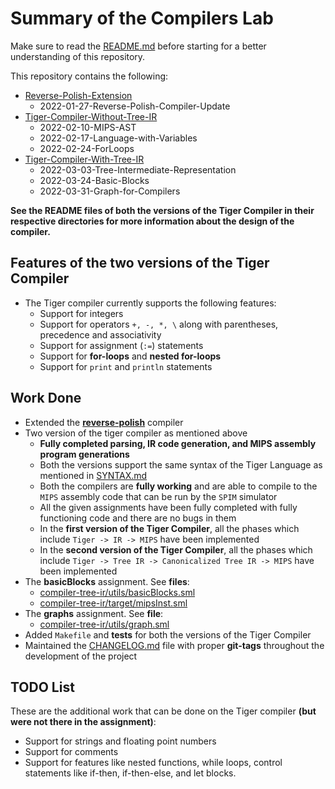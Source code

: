 # Summary of the Compilers Lab

Make sure to read the [README.md](README.md) before starting for a better understanding of this repository.

This repository contains the following:

-   [Reverse-Polish-Extension](others/reverse-polish/)
    -   2022-01-27-Reverse-Polish-Compiler-Update
-   [Tiger-Compiler-Without-Tree-IR](tag-improvements1/)
    -   2022-02-10-MIPS-AST
    -   2022-02-17-Language-with-Variables
    -   2022-02-24-ForLoops
-   [Tiger-Compiler-With-Tree-IR](compiler-tree-ir/)
    -   2022-03-03-Tree-Intermediate-Representation
    -   2022-03-24-Basic-Blocks
    -   2022-03-31-Graph-for-Compilers

**See the README files of both the versions of the Tiger Compiler in their respective directories for more information about the design of the compiler.**

## Features of the two versions of the Tiger Compiler

-   The Tiger compiler currently supports the following features:
    -   Support for integers
    -   Support for operators `+, -, *, \` along with parentheses, precedence and associativity
    -   Support for assignment (`:=`) statements
    -   Support for **for-loops** and **nested for-loops**
    -   Support for `print` and `println` statements

## Work Done

-   Extended the [**reverse-polish**](others/reverse-polish/) compiler
-   Two version of the tiger compiler as mentioned above
    -   **Fully completed parsing, IR code generation, and MIPS assembly program generations**
    -   Both the versions support the same syntax of the Tiger Language as mentioned in [SYNTAX.md](SYNTAX.md)
    -   Both the compilers are **fully working** and are able to compile to the `MIPS` assembly code that can be run by the `SPIM` simulator
    -   All the given assignments have been fully completed with fully functioning code and there are no bugs in them
    -   In the **first version of the Tiger Compiler**, all the phases which include `Tiger -> IR -> MIPS` have been implemented
    -   In the **second version of the Tiger Compiler**, all the phases which include `Tiger -> Tree IR -> Canonicalized Tree IR -> MIPS` have been implemented
-   The **basicBlocks** assignment. See **files**:
    -   [compiler-tree-ir/utils/basicBlocks.sml](compiler-tree-ir/utils/basicBlocks.sml)
    -   [compiler-tree-ir/target/mipsInst.sml](compiler-tree-ir/target/mipsInst.sml)
-   The **graphs** assignment. See **file**:
    -   [compiler-tree-ir/utils/graph.sml](compiler-tree-ir/utils/graph.sml)
-   Added `Makefile` and **tests** for both the versions of the Tiger Compiler
-   Maintained the [CHANGELOG.md](CHANGELOG.md) file with proper **git-tags** throughout the development of the project

## TODO List

These are the additional work that can be done on the Tiger compiler **(but were not there in the assignment)**:

-   Support for strings and floating point numbers
-   Support for comments
-   Support for features like nested functions, while loops, control statements like if-then, if-then-else, and let blocks.

